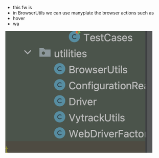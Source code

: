 - this fw is 
- in BrowserUtils we can use manyplate the browser actions such as 
- hover
- wa

<img src="Screen Shot 2023-02-15 at 9.11.12 PM.png">